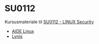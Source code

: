 # SU0112
Kursusmateriale til [SU0112 - LINUX Security](https://www.superusers.dk/kursus/su0112/)

  * [AIDE Linux](https://aide.github.io/)
  * [Lynis](https://cisofy.com/lynis/#download)
